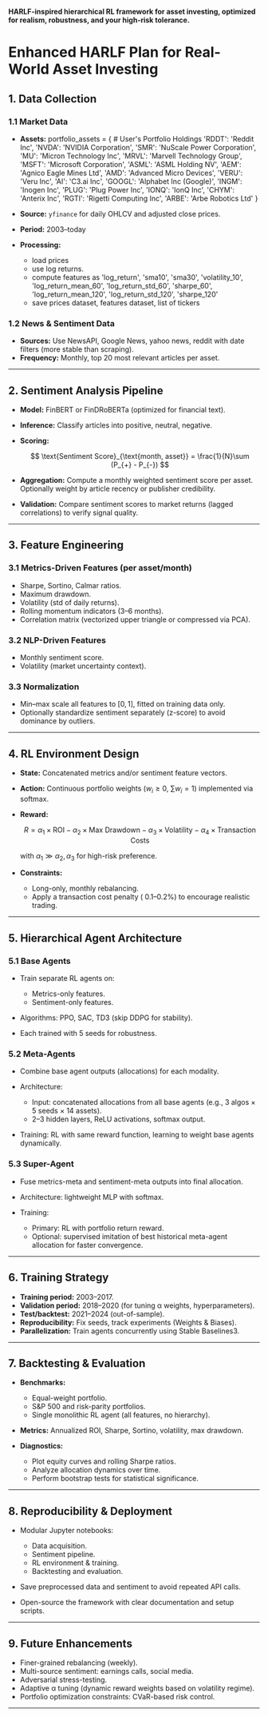 **HARLF-inspired hierarchical RL framework for asset investing, optimized for realism, robustness, and your high-risk tolerance.**

# **Enhanced HARLF Plan for Real-World Asset Investing**

## **1. Data Collection**

### **1.1 Market Data**

* **Assets:**     portfolio_assets = {
        # User's Portfolio Holdings
        'RDDT': 'Reddit Inc',
        'NVDA': 'NVIDIA Corporation',
        'SMR': 'NuScale Power Corporation',
        'MU': 'Micron Technology Inc',
        'MRVL': 'Marvell Technology Group',
        'MSFT': 'Microsoft Corporation',
        'ASML': 'ASML Holding NV',
        'AEM': 'Agnico Eagle Mines Ltd',
        'AMD': 'Advanced Micro Devices',
        'VERU': 'Veru Inc',
        'AI': 'C3.ai Inc',
        'GOOGL': 'Alphabet Inc (Google)',
        'INGM': 'Inogen Inc',
        'PLUG': 'Plug Power Inc',
        'IONQ': 'IonQ Inc',
        'CHYM': 'Anterix Inc',
        'RGTI': 'Rigetti Computing Inc',
        'ARBE': 'Arbe Robotics Ltd'
    }

* **Source:** `yfinance` for daily OHLCV and adjusted close prices.
* **Period:** 2003–today
* **Processing:**

  * load prices
  * use log returns.
  * compute features as 'log_return', 'sma10', 'sma30', 'volatility_10',
       'log_return_mean_60', 'log_return_std_60', 'sharpe_60',
       'log_return_mean_120', 'log_return_std_120', 'sharpe_120'
  * save prices dataset, features dataset, list of tickers

### **1.2 News & Sentiment Data**

* **Sources:** Use NewsAPI, Google News, yahoo news, reddit with date filters (more stable than scraping).
* **Frequency:** Monthly, top 20 most relevant articles per asset.


---

## **2. Sentiment Analysis Pipeline**

* **Model:** FinBERT or FinDRoBERTa (optimized for financial text).
* **Inference:** Classify articles into positive, neutral, negative.
* **Scoring:**

  $$
  \text{Sentiment Score}_{\text{month, asset}} = \frac{1}{N}\sum (P_{+} - P_{-})
  $$
* **Aggregation:** Compute a monthly weighted sentiment score per asset. Optionally weight by article recency or publisher credibility.
* **Validation:** Compare sentiment scores to market returns (lagged correlations) to verify signal quality.

---

## **3. Feature Engineering**

### **3.1 Metrics-Driven Features** (per asset/month)

* Sharpe, Sortino, Calmar ratios.
* Maximum drawdown.
* Volatility (std of daily returns).
* Rolling momentum indicators (3–6 months).
* Correlation matrix (vectorized upper triangle or compressed via PCA).

### **3.2 NLP-Driven Features**

* Monthly sentiment score.
* Volatility (market uncertainty context).

### **3.3 Normalization**

* Min–max scale all features to $[0,1]$, fitted on training data only.
* Optionally standardize sentiment separately (z-score) to avoid dominance by outliers.

---

## **4. RL Environment Design**

* **State:** Concatenated metrics and/or sentiment feature vectors.
* **Action:** Continuous portfolio weights ($w_i \geq 0$, $\sum w_i = 1$) implemented via softmax.
* **Reward:**

  $$
  R = \alpha_1 \times \text{ROI} - \alpha_2 \times \text{Max Drawdown} - \alpha_3 \times \text{Volatility} - \alpha_4 \times \text{Transaction Costs}
  $$

  with $\alpha_1 \gg \alpha_2, \alpha_3$ for high-risk preference.
* **Constraints:**

  * Long-only, monthly rebalancing.
  * Apply a transaction cost penalty ($~0.1–0.2\%$) to encourage realistic trading.

---

## **5. Hierarchical Agent Architecture**

### **5.1 Base Agents**

* Train separate RL agents on:

  * Metrics-only features.
  * Sentiment-only features.
* Algorithms: PPO, SAC, TD3 (skip DDPG for stability).
* Each trained with 5 seeds for robustness.

### **5.2 Meta-Agents**

* Combine base agent outputs (allocations) for each modality.
* Architecture:

  * Input: concatenated allocations from all base agents (e.g., 3 algos × 5 seeds × 14 assets).
  * 2–3 hidden layers, ReLU activations, softmax output.
* Training: RL with same reward function, learning to weight base agents dynamically.

### **5.3 Super-Agent**

* Fuse metrics-meta and sentiment-meta outputs into final allocation.
* Architecture: lightweight MLP with softmax.
* Training:

  * Primary: RL with portfolio return reward.
  * Optional: supervised imitation of best historical meta-agent allocation for faster convergence.

---

## **6. Training Strategy**

* **Training period:** 2003–2017.
* **Validation period:** 2018–2020 (for tuning α weights, hyperparameters).
* **Test/backtest:** 2021–2024 (out-of-sample).
* **Reproducibility:** Fix seeds, track experiments (Weights & Biases).
* **Parallelization:** Train agents concurrently using Stable Baselines3.

---

## **7. Backtesting & Evaluation**

* **Benchmarks:**

  * Equal-weight portfolio.
  * S\&P 500 and risk-parity portfolios.
  * Single monolithic RL agent (all features, no hierarchy).
* **Metrics:** Annualized ROI, Sharpe, Sortino, volatility, max drawdown.
* **Diagnostics:**

  * Plot equity curves and rolling Sharpe ratios.
  * Analyze allocation dynamics over time.
  * Perform bootstrap tests for statistical significance.

---

## **8. Reproducibility & Deployment**

* Modular Jupyter notebooks:

  * Data acquisition.
  * Sentiment pipeline.
  * RL environment & training.
  * Backtesting and evaluation.
* Save preprocessed data and sentiment to avoid repeated API calls.
* Open-source the framework with clear documentation and setup scripts.

---

## **9. Future Enhancements**

* Finer-grained rebalancing (weekly).
* Multi-source sentiment: earnings calls, social media.
* Adversarial stress-testing.
* Adaptive α tuning (dynamic reward weights based on volatility regime).
* Portfolio optimization constraints: CVaR-based risk control.

---

